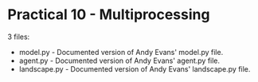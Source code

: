 # Practical 10 - Multiprocessing

3 files:
- model.py - Documented version of Andy Evans' model.py file.
- agent.py - Documented version of Andy Evans' agent.py file.
- landscape.py - Documented version of Andy Evans' landscape.py file.

